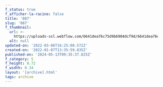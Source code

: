 ```yaml
---
f_status: true
f_afficher-la-racine: false
title: '087'
slug: '087'
f_thumbnail:
  url: >-
    https://uploads-ssl.webflow.com/6641dea76c75d9b6904dcf9d/6641dea76c75d9b6904dd33c_087.jpg
  alt: null
updated-on: '2022-03-06T16:25:08.572Z'
created-on: '2022-01-07T13:35:59.835Z'
published-on: '2024-05-13T09:35:37.825Z'
f_category: S
f_height: 0.72
f_width: 0.34
layout: '[archive].html'
tags: archive
---
```



